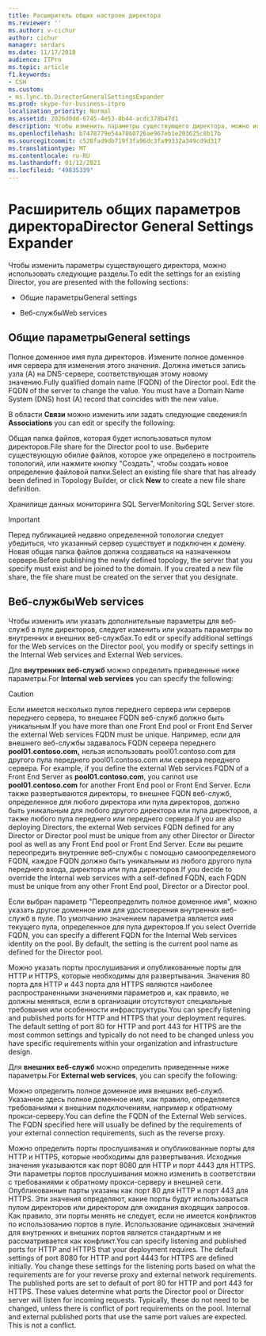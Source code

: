 ```yaml
---
title: Расширитель общих настроек директора
ms.reviewer: ''
ms.author: v-cichur
author: cichur
manager: serdars
ms.date: 11/17/2018
audience: ITPro
ms.topic: article
f1.keywords:
- CSH
ms.custom:
- ms.lync.tb.DirectorGeneralSettingsExpander
ms.prod: skype-for-business-itpro
localization_priority: Normal
ms.assetid: 2026d0dd-6745-4e53-8b44-acdc378b47d1
description: Чтобы изменить параметры существующего директора, можно использовать следующие разделы.
ms.openlocfilehash: b7478779e54a7860726ae967eb1e203625c8b17b
ms.sourcegitcommit: c528fad9db719f3fa96dc3fa99332a349cd9d317
ms.translationtype: MT
ms.contentlocale: ru-RU
ms.lasthandoff: 01/12/2021
ms.locfileid: "49835339"
---
```

# <a name="director-general-settings-expander"></a><span data-ttu-id="2f861-103">Расширитель общих параметров директора</span><span class="sxs-lookup"><span data-stu-id="2f861-103">Director General Settings Expander</span></span>
 
<span data-ttu-id="2f861-104">Чтобы изменить параметры существующего директора, можно использовать следующие разделы.</span><span class="sxs-lookup"><span data-stu-id="2f861-104">To edit the settings for an existing Director, you are presented with the following sections:</span></span>
  
- <span data-ttu-id="2f861-105">Общие параметры</span><span class="sxs-lookup"><span data-stu-id="2f861-105">General settings</span></span>
    
- <span data-ttu-id="2f861-106">Веб-службы</span><span class="sxs-lookup"><span data-stu-id="2f861-106">Web services</span></span>
    


## <a name="general-settings"></a><span data-ttu-id="2f861-107">Общие параметры</span><span class="sxs-lookup"><span data-stu-id="2f861-107">General settings</span></span>

<span data-ttu-id="2f861-p101">Полное доменное имя пула директоров. Измените полное доменное имя сервера для изменения этого значения. Должна иметься запись узла (A) на DNS-сервере, соответствующая этому новому значению.</span><span class="sxs-lookup"><span data-stu-id="2f861-p101">Fully qualified domain name (FQDN) of the Director pool. Edit the FQDN of the server to change the value. You must have a Domain Name System (DNS) host (A) record that coincides with the new value.</span></span>
  
<span data-ttu-id="2f861-111">В области **Связи** можно изменить или задать следующие сведения:</span><span class="sxs-lookup"><span data-stu-id="2f861-111">In **Associations** you can edit or specify the following:</span></span>
  
<span data-ttu-id="2f861-112">Общая папка файлов, которая будет использоваться пулом директоров.</span><span class="sxs-lookup"><span data-stu-id="2f861-112">File share for the Director pool to use.</span></span> <span data-ttu-id="2f861-113">Выберите существующую обилие файлов, которое уже определено  в построитель топологий, или нажмите кнопку "Создать", чтобы создать новое определение файловой папки.</span><span class="sxs-lookup"><span data-stu-id="2f861-113">Select an existing file share that has already been defined in Topology Builder, or click **New** to create a new file share definition.</span></span>
  
<span data-ttu-id="2f861-114">Хранилище данных мониторинга SQL Server</span><span class="sxs-lookup"><span data-stu-id="2f861-114">Monitoring SQL Server store.</span></span>
  
> [!IMPORTANT]
> <span data-ttu-id="2f861-p103">Перед публикацией недавно определенной топологии следует убедиться, что указанный сервер существует и подключен к домену. Новая общая папка файлов должна создаваться на назначенном сервере.</span><span class="sxs-lookup"><span data-stu-id="2f861-p103">Before publishing the newly defined topology, the server that you specify must exist and be joined to the domain. If you created a new file share, the file share must be created on the server that you designate.</span></span> 
  
## <a name="web-services"></a><span data-ttu-id="2f861-117">Веб-службы</span><span class="sxs-lookup"><span data-stu-id="2f861-117">Web services</span></span>

<span data-ttu-id="2f861-118">Чтобы изменить или указать дополнительные параметры для веб-служб в пуле директоров, следует изменить или указать параметры во внутренних и внешних веб-службах.</span><span class="sxs-lookup"><span data-stu-id="2f861-118">To edit or specify additional settings for the Web services on the Director pool, you modify or specify settings in the Internal Web services and External Web services.</span></span>
  
<span data-ttu-id="2f861-119">Для **внутренних веб-служб** можно определить приведенные ниже параметры.</span><span class="sxs-lookup"><span data-stu-id="2f861-119">For **Internal web services** you can specify the following:</span></span>
  
> [!CAUTION]
> <span data-ttu-id="2f861-120">Если имеется несколько пулов переднего сервера или серверов переднего сервера, то внешнее FQDN веб-служб должно быть уникальным.</span><span class="sxs-lookup"><span data-stu-id="2f861-120">If you have more than one Front End pool or Front End Server the external Web services FQDN must be unique.</span></span> <span data-ttu-id="2f861-121">Например, если для внешнего веб-службы задавалось FQDN сервера переднего **pool01.contoso.com,** нельзя использовать pool01.contoso.com для другого пула переднего pool01.contoso.com или сервера переднего сервера. </span><span class="sxs-lookup"><span data-stu-id="2f861-121">For example, if you define the external Web services FQDN of a Front End Server as **pool01.contoso.com**, you cannot use **pool01.contoso.com** for another Front End pool or Front End Server.</span></span> <span data-ttu-id="2f861-122">Если также развертываются директоры, то внешнее FQDN веб-служб, определенное для любого директора или пула директоров, должно быть уникальным для любого другого директора или пула директоров, а также любого пула переднего или переднего сервера.</span><span class="sxs-lookup"><span data-stu-id="2f861-122">If you are also deploying Directors, the external Web services FQDN defined for any Director or Director pool must be unique from any other Director or Director pool as well as any Front End pool or Front End Server.</span></span> <span data-ttu-id="2f861-123">Если вы решите переопредить внутренние веб-службы с помощью самоопределяемого FQDN, каждое FQDN должно быть уникальным из любого другого пула переднего входа, директора или пула директоров.</span><span class="sxs-lookup"><span data-stu-id="2f861-123">If you decide to override the Internal web services with a self-defined FQDN, each FQDN must be unique from any other Front End pool, Director or a Director pool.</span></span>
  
<span data-ttu-id="2f861-p105">Если выбран параметр "Переопределить полное доменное имя", можно указать другое доменное имя для удостоверения внутренних веб-служб в пуле. По умолчанию значением параметра является имя текущего пула, определенное для пула директоров.</span><span class="sxs-lookup"><span data-stu-id="2f861-p105">If you select Override FQDN, you can specify a different FQDN for the Internal Web services identity on the pool. By default, the setting is the current pool name as defined for the Director pool.</span></span>
  
<span data-ttu-id="2f861-p106">Можно указать порты прослушивания и опубликованные порты для HTTP и HTTPS, которые необходимы для развертывания. Значения 80 порта для HTTP и 443 порта для HTTPS являются наиболее распространенными значениями параметров и, как правило, не должны меняться, если в организации отсутствуют специальные требования или особенности инфраструктуры.</span><span class="sxs-lookup"><span data-stu-id="2f861-p106">You can specify listening and published ports for HTTP and HTTPS that your deployment requires. The default setting of port 80 for HTTP and port 443 for HTTPS are the most common settings and typically do not need to be changed unless you have specific requirements within your organization and infrastructure design.</span></span>
  
<span data-ttu-id="2f861-128">Для **внешних веб-служб** можно определить приведенные ниже параметры.</span><span class="sxs-lookup"><span data-stu-id="2f861-128">For **External web services**, you can specify the following:</span></span>
  
<span data-ttu-id="2f861-p107">Можно определить полное доменное имя внешних веб-служб. Указанное здесь полное доменное имя, как правило, определяется требованиями к внешним подключениям, например к обратному прокси-серверу.</span><span class="sxs-lookup"><span data-stu-id="2f861-p107">You can define the FQDN of the External Web services. The FQDN specified here will usually be defined by the requirements of your external connection requirements, such as the reverse proxy.</span></span>
  
<span data-ttu-id="2f861-p108">Можно определить порты прослушивания и опубликованные порты для HTTP и HTTPS, которые необходимы для развертывания. Исходные значения указываются как порт 8080 для HTTP и порт 4443 для HTTPS. Эти параметры портов прослушивания можно изменить в соответствии с требованиями к обратному прокси-серверу и внешней сети. Опубликованные парты указаны как порт 80 для HTTP и порт 443 для HTTPS. Эти значения определяют, какие порты будут использоваться пулом директоров или директором для ожидания входящих запросов. Как правило, эти порты менять не следует, если не имеется конфликтов по использованию портов в пуле. Использование одинаковых значений для внутренних и внешних портов является стандартным и не рассматривается как конфликт.</span><span class="sxs-lookup"><span data-stu-id="2f861-p108">You can specify listening and published ports for HTTP and HTTPS that your deployment requires. The default settings of port 8080 for HTTP and port 4443 for HTTPS are defined initially. You change these settings for the listening ports based on what the requirements are for your reverse proxy and external network requirements. The published ports are set to default of port 80 for HTTP and port 443 for HTTPS. These values determine what ports the Director pool or Director server will listen for incoming requests. Typically, these do not need to be changed, unless there is conflict of port requirements on the pool. Internal and external published ports that use the same port values are expected. This is not a conflict.</span></span>
  

